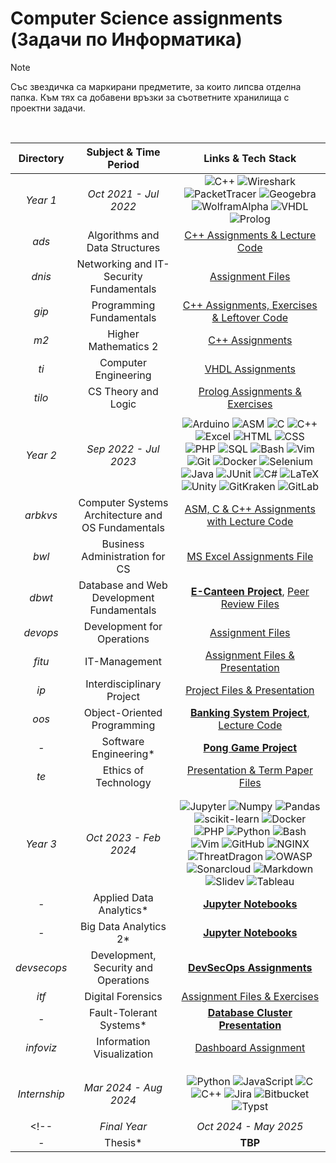 # Computer Science assignments (Задачи по Информатика)

> [!NOTE]
> Със звездичка са маркирани предметите, за които липсва отделна папка. Към тях са добавени връзки за съответните хранилища с проектни задачи.
<br>

| Directory  |           Subject & Time Period             |             Links & Tech Stack                               |
|:------------:|:-----------------------------------:|:--------------------------------------------------------------:|
|   *Year 1*   |     _Oct 2021 - Jul 2022_         | ![C++](https://custom-icon-badges.demolab.com/badge/C++-9C033A.svg?logo=cpp2&logoColor=white) ![Wireshark](https://custom-icon-badges.demolab.com/badge/Wireshark-238cbc.svg?logo=wireshark&logoColor=white) ![PacketTracer](https://custom-icon-badges.demolab.com/badge/PacketTracer-e4c88a.svg?logo=packettracer&logoColor=white) ![Geogebra](https://custom-icon-badges.demolab.com/badge/GeoGebra-9999ff.svg?logo=geogebra&logoColor=white) ![WolframAlpha](https://custom-icon-badges.demolab.com/badge/WolframAlpha-f8664b.svg?logo=wolfram&logoColor=white) ![VHDL](https://custom-icon-badges.demolab.com/badge/VHDL-808080.svg?logo=gear&logoColor=white) ![Prolog](https://custom-icon-badges.demolab.com/badge/Prolog-E61B23.svg?logo=swi-prolog&logoColor=white) |
| _ads_          | Algorithms and Data Structures      | [C++ Assignments & Lecture Code](https://github.com/moussaka-crypto/Uni/tree/main/year1/ads)  |
| _dnis_         | Networking and IT-Security Fundamentals | [Assignment Files](https://github.com/moussaka-crypto/Uni/tree/main/year1/dnis) |
| _gip_          | Programming Fundamentals                  |  [C++ Assignments, Exercises & Leftover Code](https://github.com/moussaka-crypto/Uni/tree/main/year1/gip) |
| _m2_           | Higher Mathematics 2                |  [C++ Assignments](https://github.com/moussaka-crypto/Uni/tree/main/year1/m2) |
| _ti_           | Computer Engineering                | [VHDL Assignments](https://github.com/moussaka-crypto/Uni/tree/main/year1/ti) |
| _tilo_         | CS Theory and Logic                | [Prolog Assignments & Exercises](https://github.com/moussaka-crypto/Uni/tree/main/year1/tilo)  |
|                |                                      |                                                                  |
|   *Year 2*   |      _Sep 2022 - Jul 2023_          | ![Arduino](https://img.shields.io/badge/-Arduino-00979D?logo=Arduino&logoColor=white) ![ASM](https://custom-icon-badges.demolab.com/badge/Assembly-525252.svg?logo=asm-hex&logoColor=white) ![C](https://custom-icon-badges.demolab.com/badge/C-03599C.svg?logo=c-in-hexagon&logoColor=white) ![C++](https://custom-icon-badges.demolab.com/badge/C++-9C033A.svg?logo=cpp2&logoColor=white) ![Excel](https://img.shields.io/badge/Excel-34A853.svg?logo=microsoftexcel&logoColor=white) ![HTML](https://img.shields.io/badge/HTML-E34F26.svg?logo=html5&logoColor=white) ![CSS](https://img.shields.io/badge/CSS-1572B6.svg?logo=css3&logoColor=white) ![PHP](https://img.shields.io/badge/PHP-747bb3.svg?logo=php&logoColor=white) ![SQL](https://custom-icon-badges.demolab.com/badge/SQL-025E8C.svg?logo=database&logoColor=white) ![Bash](https://img.shields.io/badge/Bash-121011.svg?logo=gnu-bash&logoColor=white) ![Vim](https://custom-icon-badges.demolab.com/badge/Vim-049b33.svg?logo=vim&logoColor=white) ![Git](https://img.shields.io/badge/Git-F05033.svg?logo=git&logoColor=white) ![Docker](https://custom-icon-badges.demolab.com/badge/Docker-0db7ed.svg?logo=docker&logoColor=white) ![Selenium](https://custom-icon-badges.demolab.com/badge/Selenium-44b42c.svg?logo=selenium&logoColor=white) ![Java](https://custom-icon-badges.demolab.com/badge/Java-007396.svg?logo=java&logoColor=white) ![JUnit](https://custom-icon-badges.demolab.com/badge/JUnit-25A162.svg?logo=check-circle&logoColor=white) ![C#](https://custom-icon-badges.demolab.com/badge/C%23-68217A.svg?logo=cs2&logoColor=white) ![LaTeX](https://img.shields.io/badge/-LaTeX-048484?logo=Latex&logoColor=white) ![Unity](https://custom-icon-badges.demolab.com/badge/Unity-282c34.svg?logo=unity&logoColor=white) ![GitKraken](https://custom-icon-badges.demolab.com/badge/GitKraken-158f84.svg?logo=gitkraken&logoColor=white) ![GitLab](https://custom-icon-badges.demolab.com/badge/GitLab-fc6c24.svg?logo=gitlab&logoColor=white)  |
| _arbkvs_       | Computer Systems Architecture and OS Fundamentals   | [ASM, C & C++ Assignments with Lecture Code](https://github.com/moussaka-crypto/Uni/tree/main/year2/arbkvs) |
| _bwl_          | Business Administration for CS     | [MS Excel Assignments File](https://github.com/moussaka-crypto/Uni/tree/main/year2/bwl) |
| _dbwt_         | Database and Web Development Fundamentals | [**E-Canteen Project**](https://github.com/moussaka-crypto/E-Canteen), [Peer Review Files](https://github.com/moussaka-crypto/Uni/tree/main/year2/dbwt/peer-review) |
| _devops_       | Development for Operations          | [Assignment Files](https://github.com/moussaka-crypto/Uni/tree/main/year2/devops) |
| _fitu_         | IT-Management                       | [Assignment Files & Presentation](https://github.com/moussaka-crypto/Uni/tree/main/year2/fitu) |
| _ip_           | Interdisciplinary Project           | [Project Files & Presentation](https://github.com/moussaka-crypto/Uni/tree/main/year2/ip)                                                                 |
| _oos_          | Object-Oriented Programming         | [**Banking System Project**](https://github.com/moussaka-crypto/Bank), [Lecture Code](https://github.com/moussaka-crypto/Uni/tree/main/year2/oos) |
| _-_            | Software Engineering*               | [**Pong Game Project**](https://github.com/moussaka-crypto/Pong)      |
| _te_           | Ethics of Technology                | [Presentation & Term Paper Files](https://github.com/moussaka-crypto/Uni/tree/main/year2/te)    |
|                |                                      |                                                                  |
|                |                                      |                                                                  |
|   *Year 3*   |     _Oct 2023 - Feb 2024_           | ![Jupyter](https://img.shields.io/badge/Jupyter-f47424.svg?logo=Jupyter&logoColor=white) ![Numpy](https://img.shields.io/badge/Numpy-013243.svg?logo=numpy&logoColor=white) ![Pandas](https://img.shields.io/badge/Pandas-150458.svg?logo=pandas&logoColor=white) ![scikit-learn](https://img.shields.io/badge/sklearn-669ba7?logo=scikit-learn&logoColor=white) ![Docker](https://custom-icon-badges.demolab.com/badge/Docker-0db7ed.svg?logo=docker&logoColor=white) ![PHP](https://img.shields.io/badge/PHP-747bb3.svg?logo=php&logoColor=white) ![Python](https://img.shields.io/badge/Python-14354C.svg?logo=python&logoColor=white) ![Bash](https://img.shields.io/badge/Bash-121011.svg?logo=gnu-bash&logoColor=white) ![Vim](https://custom-icon-badges.demolab.com/badge/Vim-049b33.svg?logo=vim&logoColor=white) ![GitHub](https://custom-icon-badges.demolab.com/badge/GitHub-6a2486.svg?logo=github&logoColor=white) ![NGINX](https://custom-icon-badges.demolab.com/badge/NGINX-009900.svg?logo=nginx&logoColor=white) ![ThreatDragon](https://custom-icon-badges.demolab.com/badge/ThreatDragon-ebebeb.svg?logo=threatdragon&logoColor=black) ![OWASP](https://custom-icon-badges.demolab.com/badge/OWASP-253e81.svg?logo=owasp&logoColor=white) ![Sonarcloud](https://custom-icon-badges.demolab.com/badge/Sonarcloud-f48952.svg?logo=sonarcloud&logoColor=white) ![Markdown](https://img.shields.io/badge/Markdown-000000.svg?logo=markdown&logoColor=white) ![Slidev](https://custom-icon-badges.demolab.com/badge/Slidev-43bcd1.svg?logo=sli.dev&logoColor=white) ![Tableau](https://custom-icon-badges.demolab.com/badge/Tableau-004281.svg?logo=tableau&logoColor=white) |
| _-_            | Applied Data Analytics*              | [**Jupyter Notebooks**](https://github.com/moussaka-crypto/Data-Analytics/tree/master/ada) |
| _-_            | Big Data Analytics 2*                | [**Jupyter Notebooks**](https://github.com/moussaka-crypto/Data-Analytics/tree/master/bda2) |
| _devsecops_    | Development, Security and Operations | [**DevSecOps Assignments**](https://github.com/moussaka-crypto/DevSecOps-Praktikum) |
| _itf_          | Digital Forensics                    | [Assignment Files & Exercises](https://github.com/moussaka-crypto/Uni/tree/main/year3/itf) |
| _-_            | Fault-Tolerant Systems*              | [**Database Cluster Presentation**](https://github.com/moussaka-crypto/DB-Cluster) |
| _infoviz_      | Information Visualization            | [Dashboard Assignment](https://github.com/moussaka-crypto/Uni/tree/main/year3/infoviz) |
|                |                                      |                                                                  |
|                |                                      |                                                                  |
|                |                                      |                                                                  |
|  *Internship*  |      _Mar 2024 - Aug 2024_           | ![Python](https://img.shields.io/badge/Python-14354C.svg?logo=python&logoColor=white) ![JavaScript](https://img.shields.io/badge/JavaScript-F7DF1E.svg?logo=javascript&logoColor=black) ![C](https://custom-icon-badges.demolab.com/badge/C-03599C.svg?logo=c-in-hexagon&logoColor=white) ![C++](https://custom-icon-badges.demolab.com/badge/C++-9C033A.svg?logo=cpp2&logoColor=white)  ![Jira](https://img.shields.io/badge/Jira-0355cf.svg?logo=jira&logoColor=white) ![Bitbucket](https://img.shields.io/badge/Bitbucket-2784fe.svg?logo=bitbucket&logoColor=white) ![Typst](https://img.shields.io/badge/Typst-54a7b5.svg?logo=typst&logoColor=white)     |
|                |                                      |                                                                  |
<!--|  *Final Year*  |      _Oct 2024 - May 2025_           | ![LaTeX](https://img.shields.io/badge/LaTeX-3e807f.svg?logo=LaTeX&logoColor=white) ![Overleaf](https://img.shields.io/badge/Overleaf-04652f.svg?logo=Overleaf&logoColor=white) ![Home Assistant](https://img.shields.io/badge/Home%20Assistant-18bcf2.svg?logo=HomeAssistant&logoColor=white) ![Raspberry Pi](https://img.shields.io/badge/Raspberry%20Pi-ab0c43.svg?logo=RaspberryPi&logoColor=white) ![Zigbee](https://img.shields.io/badge/Zigbee-ef3453.svg?logo=Zigbee&logoColor=white) ![MQTT](https://img.shields.io/badge/MQTT-5e006d.svg?logo=MQTT&logoColor=white) ![Zigbee2MQTT](https://img.shields.io/badge/Zigbee2MQTT-efcb00.svg?logo=Zigbee2MQTT&logoColor=black) ![YAML](https://img.shields.io/badge/YAML-black.svg?logo=YAML&logoColor=white) ![Cloudflare](https://img.shields.io/badge/Cloudflare-f6821f.svg?logo=Cloudflare&logoColor=white) ![Terraform](https://img.shields.io/badge/Terraform-5c4ee5.svg?logo=Terraform&logoColor=white) ![Docker](https://img.shields.io/badge/Docker-086dd7.svg?logo=Docker&logoColor=white) ![Python](https://img.shields.io/badge/Python-14354C.svg?logo=python&logoColor=white) ![Bash](https://img.shields.io/badge/Bash-121011.svg?logo=gnu-bash&logoColor=white) ![AWS](https://img.shields.io/badge/AWS-ff9900.svg?logo=Amazon&logoColor=white)  |
| _-_            |            Thesis*                   |   **TBP**                                                        | -->

